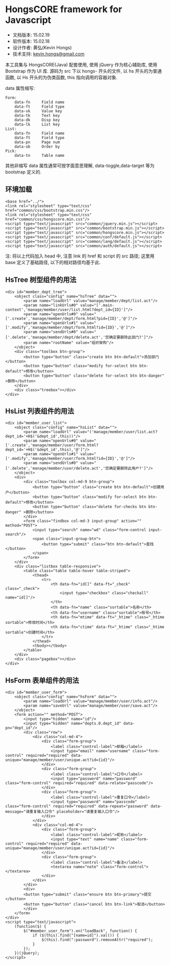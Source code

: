 # HongsCORE framework for Javascript

* 文档版本: 15.02.19
* 软件版本: 15.02.18
* 设计作者: 黄弘(Kevin Hongs)
* 技术支持: kevin.hongs@gmail.com

本工具集与 HongsCORE(Java) 配套使用, 使用 jQuery 作为核心辅助库, 使用 Bootstrap 作为 UI 库. 源码为 src 下以 hongs- 开头的文件, 以 hs 开头的为普通函数, 以 Hs 开头的为伪类函数, this 指向调用的容器对象.

data 属性缩写:

    Form:
        data-fn     Field name
        data-ft     Field type
        data-vk     Value key
        data-tk     Text key
        data-dk     Disp key
        data-lk     List key
    List:
        data-fn     Field name
        data-ft     Field type
        data-pn     Page num
        data-ob     Order by
    Pick:
        data-tn     Table name

其他非缩写 data 属性通常可按字面意思理解, data-toggle,data-target 等为 bootstrap 定义的.

## 环境加载

    <base href="../">
    <link rel="stylesheet" type="text/css" href="common/css/bootstrap.min.css"/>
    <link rel="stylesheet" type="text/css" href="common/css/hongscore.min.css"/>
    <script type="text/javascript" src="common/jquery.min.js"></script>
    <script type="text/javascript" src="common/bootstrap.min.js"></script>
    <script type="text/javascript" src="common/hongscore.min.js"></script>
    <script type="text/javascript" src="common/conf/default.js"></script>
    <script type="text/javascript" src="common/lang/default.js"></script>
    <script type="text/javascript" src="common/auth/default.js"></script>

注: 将以上代码加入 head 中, 注意 link 的 href 和 script 的 src 路径; 这里用 base 定义了基础路径, 以下的相对路径均基于此.

## HsTree 树型组件的用法

    <div id="member_dept_tree">
        <object class="config" name="hsTree" data="">
            <param name="loadUrl" value="manage/member/dept/list.act"/>
            <param name="linkUrls#0" value="['.main-context','manage/member/user/list.html?dept_id={ID}']"/>
            <param name="openUrls#0" value="['.create','manage/member/dept/form.html?pid={ID}','@']"/>
            <param name="openUrls#1" value="['.modify','manage/member/dept/form.html?id={ID}','@']"/>
            <param name="sendUrls#0" value="['.delete','manage/member/dept/delete.act','您确定要删除此部门?']"/>
            <param name="rootName" value="组织架构"/>
        </object>
        <div class="toolbox btn-group">
            <button type="button" class="create btn btn-default">添加部门</button>
            <button type="button" class="modify for-select btn btn-default">修改</button>
            <button type="button" class="delete for-select btn btn-danger" >删除</button>
        </div>
        <div class="treebox"></div>
    </div>

## HsList 列表组件的用法

    <div id="member_user_list">
        <object class="config" name="hsList" data="">
            <param name="loadUrl" value="('manage/member/user/list.act?dept_id='+H$('&dept_id',this))"/>
            <param name="openUrls#0" value="['.create','manage/member/user/form.html?dept_id='+H$('&dept_id',this),'@']"/>
            <param name="openUrls#1" value="['.modify','manage/member/user/form.html?id={ID}','@']"/>
            <param name="sendUrls#0" value="['.delete','manage/member/user/delete.act','您确定要删除此用户?']"/>
        </object>
        <div>
            <div class="toolbox col-md-9 btn-group">
                <button type="button" class="create btn btn-default">创建用户</button>
                <button type="button" class="modify for-select btn btn-default">修改</button>
                <button type="button" class="delete for-checks btn btn-danger" >删除</button>
            </div>
            <form class="findbox col-md-3 input-group" action="" method="POST">
                <input type="search" name="wd" class="form-control input-search"/>
                <span class="input-group-btn">
                    <button type="submit" class="btn btn-default">查找</button>
                </span>
            </form>
        </div>
        <div class="listbox table-responsive">
            <table class="table table-hover table-striped">
                <thead>
                    <tr>
                        <th data-fn="id[]" data-ft="_check" class="_check">
                            <input type="checkbox" class="checkall" name="id[]"/>
                        </th>
                        <th data-fn="name" class="sortable">名称</th>
                        <th data-fn="username" class="sortable">账号</th>
                        <th data-fn="mtime" data-ft="_htime" class="_htime sortable">修改时间</th>
                        <th data-fn="ctime" data-ft="_htime" class="_htime sortable">创建时间</th>
                    </tr>
                </thead>
                <tbody></tbody>
            </table>
        </div>
        <div class="pagebox"></div>
    </div>

## HsForm 表单组件的用法

    <div id="member_user_form">
        <object class="config" name="hsForm" data="">
            <param name="loadUrl" value="manage/member/user/info.act"/>
            <param name="saveUrl" value="manage/member/user/save.act"/>
        </object>
        <form action="" method="POST">
            <input type="hidden" name="id"/>
            <input type="hidden" name="depts.0.dept_id" data-pn="dept_id"/>
            <div class="row">
                <div class="col-md-4">
                    <div class="form-group">
                        <label class="control-label">邮箱</label>
                        <input type="email" name="username" class="form-control" required="required" data-unique="manage/member/user/unique.act?id={id}"/>
                    </div>
                    <div class="form-group">
                        <label class="control-label">口令</label>
                        <input type="password" name="password" class="form-control" required="required" data-relate="passcode"/>
                    </div>
                    <div class="form-group">
                        <label class="control-label">重复口令</label>
                        <input type="password" name="passcode" class="form-control" required="required" data-repeat="password" data-message="请重复输入口令" placeholder="请重复输入口令"/>
                    </div>
                </div>
                <div class="col-md-4">
                    <div class="form-group">
                        <label class="control-label">昵称</label>
                        <input type="text" name="name" class="form-control" required="required" data-unique="manage/member/user/unique.act?id={id}"/>
                    </div>
                    <div class="form-group">
                        <label class="control-label">备注</label>
                        <textarea name="note" class="form-control"></textarea>
                    </div>
                </div>
            </div>
            <div>
            <button type="submit" class="ensure btn btn-primary">提交</button>
            <button type="button" class="cancel btn btn-link">取消</button>
            </div>
        </form>
    </div>
    <script type="text/javascript">
        (function($) {
            $("#member_user_form").on("loadBack", function() {
                if ($(this).find("[name=id]").val()) {
                    $(this).find(":password").removeAttr("required");
                }
            });
        })(jQuery);
    </script>
